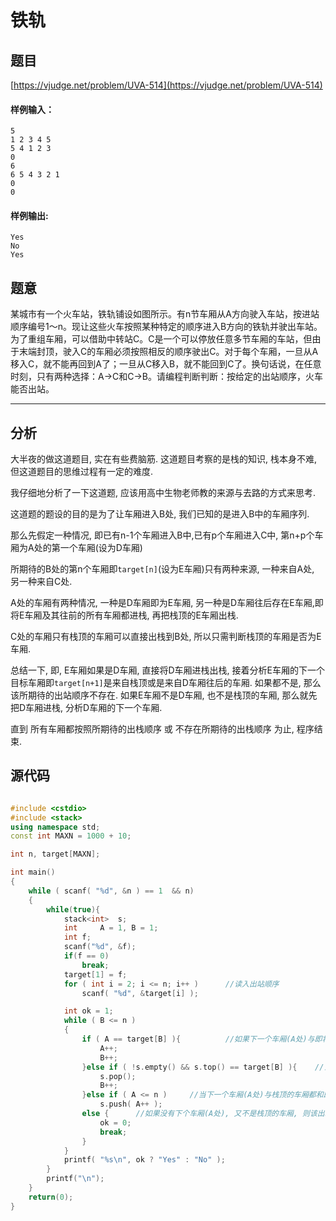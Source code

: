 # 铁轨

## 题目
[https://vjudge.net/problem/UVA-514](https://vjudge.net/problem/UVA-514)

#### 样例输入：
```
5
1 2 3 4 5
5 4 1 2 3
0
6
6 5 4 3 2 1
0
0

```
#### 样例输出:
```
Yes
No
Yes
```

## 题意

某城市有一个火车站，铁轨铺设如图所示。有n节车厢从A方向驶入车站，按进站顺序编号1～n。现让这些火车按照某种特定的顺序进入B方向的铁轨并驶出车站。为了重组车厢，可以借助中转站C。C是一个可以停放任意多节车厢的车站，但由于末端封顶，驶入C的车厢必须按照相反的顺序驶出C。对于每个车厢，一旦从A移入C，就不能再回到A了；一旦从C移入B，就不能回到C了。换句话说，在任意时刻，只有两种选择：A→C和C→B。请编程判断判断：按给定的出站顺序，火车能否出站。

------
 
## 分析

大半夜的做这道题目, 实在有些费脑筋. 这道题目考察的是栈的知识, 栈本身不难, 但这道题目的思维过程有一定的难度. 

我仔细地分析了一下这道题, 应该用高中生物老师教的来源与去路的方式来思考.

这道题的题设的目的是为了让车厢进入B处, 我们已知的是进入B中的车厢序列. 

那么先假定一种情况, 即已有n-1个车厢进入B中,已有p个车厢进入C中, 第n+p个车厢为A处的第一个车厢(设为D车厢)

所期待的B处的第n个车厢即```target[n]```(设为E车厢)只有两种来源, 一种来自A处, 另一种来自C处.

A处的车厢有两种情况, 一种是D车厢即为E车厢, 另一种是D车厢往后存在E车厢,即将E车厢及其往前的所有车厢都进栈, 再把栈顶的E车厢出栈.

C处的车厢只有栈顶的车厢可以直接出栈到B处, 所以只需判断栈顶的车厢是否为E车厢.

总结一下, 即, E车厢如果是D车厢, 直接将D车厢进栈出栈, 接着分析E车厢的下一个目标车厢即```target[n+1]```是来自栈顶或是来自D车厢往后的车厢. 如果都不是, 那么该所期待的出站顺序不存在. 如果E车厢不是D车厢, 也不是栈顶的车厢, 那么就先把D车厢进栈, 分析D车厢的下一个车厢. 

直到 所有车厢都按照所期待的出栈顺序 或 不存在所期待的出栈顺序 为止, 程序结束.

## 源代码

```cpp

#include <cstdio>
#include <stack>
using namespace std;
const int MAXN = 1000 + 10;

int n, target[MAXN];

int main()
{
	while ( scanf( "%d", &n ) == 1  && n)
	{
		while(true){
			stack<int>	s;
			int		A = 1, B = 1;
			int f;
			scanf("%d", &f);
			if(f == 0)
				break;
			target[1] = f;
			for ( int i = 2; i <= n; i++ )		//读入出站顺序 
				scanf( "%d", &target[i] );

			int ok = 1;
			while ( B <= n )
			{ 
				if ( A == target[B] ){			//如果下一个车厢(A处)与即将进入B处的第B个车厢序号相同,则将该车厢进栈并出栈到B处 
					A++;
					B++;
				}else if ( !s.empty() && s.top() == target[B] ){	//当下一个车厢(A处)与即将进入B处的第B个车厢序号不相同时,考虑是否为栈顶的车厢(C处最上端) 
					s.pop(); 
					B++;
				}else if ( A <= n )		//当下一个车厢(A处)与栈顶的车厢都和即将进入B处的第B个车厢序号不相同,先将下一个车厢(A处)进栈,考虑是否为下下个车厢(A处) 
					s.push( A++ );
				else {		//如果没有下个车厢(A处), 又不是栈顶的车厢, 则该出站顺序不可能实现. 
					ok = 0; 
					break; 
				}
			}
			printf( "%s\n", ok ? "Yes" : "No" );
		}
		printf("\n");
	}
	return(0);
}

```
